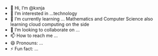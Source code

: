 - 👋 Hi, I’m @kxnja
- 👀 I’m interested in ...technology
- 🌱 I’m currently learning ... Mathematics and Computer Science also learning cloud computing on the side
- 💞️ I’m looking to collaborate on ...
- 📫 How to reach me ...
- 😄 Pronouns: ...
- ⚡ Fun fact: ...

<!---
kxnja/kxnja is a ✨ special ✨ repository because its `README.md` (this file) appears on your GitHub profile.
You can click the Preview link to take a look at your changes.
--->
